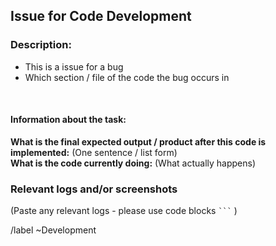 ## __Issue for Code Development__
### Description: 
<!-- Please bullet point below what the bug involves -->
- This is a issue for a bug
- Which section / file of the code the bug occurs in 

<br>

#### __Information about the task:__
__What is the final expected output / product after this code is implemented:__ (One sentence / list form)
<br>
__What is the code currently doing:__ (What actually happens)
<br>

### Relevant logs and/or screenshots

(Paste any relevant logs - please use code blocks ```` ``` ```` )
<br>

/label ~Development
